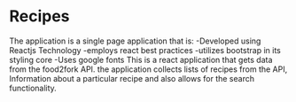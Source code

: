 # Recipes
The application is a single page application that is:
  -Developed using Reactjs Technology
  -employs react best practices
  -utilizes bootstrap in its styling core
  -Uses google fonts
This is a react application that gets data from the food2fork API.
the application collects lists of recipes from the API, Information about a particular recipe and also allows for the search functionality.
